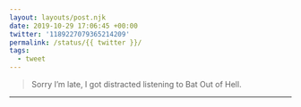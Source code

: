 ```yaml
---
layout: layouts/post.njk
date: 2019-10-29 17:06:45 +00:00
twitter: '1189227079365214209'
permalink: /status/{{ twitter }}/
tags: 
  - tweet
---
```


> Sorry I’m late, I got distracted listening to Bat Out of Hell.

---
